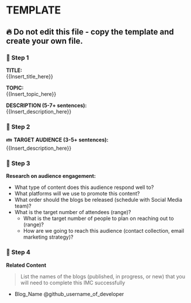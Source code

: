 # TEMPLATE

## :fire: Do not edit this file - copy the template and create your own file.

### :pushpin: Step 1
**TITLE:**    
{{Insert_title_here}}

**TOPIC:**    
{{Insert_topic_here}}

**DESCRIPTION (5-7+ sentences):**    
{{Insert_description_here}}

### :pushpin: Step 2
:family: **TARGET AUDIENCE (3-5+ sentences):**    
{{Insert_description_here}}

### :pushpin: Step 3

**Research on audience engagement:**
  - What type of content does this audience respond well to?
  - What platforms will we use to promote this content?
  - What order should the blogs be released (schedule with Social Media team)?
  - What is the target number of attendees (range)?
    - What is the target number of people to plan on reaching out to (range)?
    - How are we going to reach this audience (contact collection, email marketing strategy)?

### :pushpin: Step 4

**Related Content**
> List the names of the blogs (published, in progress, or new) that you will need to complete this IMC successfully

- Blog_Name @github_username_of_developer
